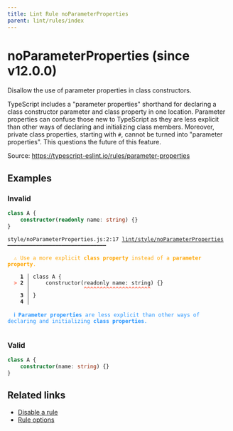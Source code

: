 ```yaml
---
title: Lint Rule noParameterProperties
parent: lint/rules/index
---
```


# noParameterProperties (since v12.0.0)

Disallow the use of parameter properties in class constructors.

TypeScript includes a "parameter properties" shorthand for declaring a class constructor parameter and class property in one location.
Parameter properties can confuse those new to TypeScript as they are less explicit than other ways of declaring and initializing class members.
Moreover, private class properties, starting with `#`, cannot be turned into "parameter properties".
This questions the future of this feature.

Source: https://typescript-eslint.io/rules/parameter-properties

## Examples

### Invalid

```ts
class A {
    constructor(readonly name: string) {}
}
```

<pre class="language-text"><code class="language-text">style/noParameterProperties.js:2:17 <a href="https://docs.rome.tools/lint/rules/noParameterProperties">lint/style/noParameterProperties</a> ━━━━━━━━━━━━━━━━━━━━━━━━━━━━━━━

<strong><span style="color: Orange;">  </span></strong><strong><span style="color: Orange;">⚠</span></strong> <span style="color: Orange;">Use a more explicit </span><span style="color: Orange;"><strong>class property</strong></span><span style="color: Orange;"> instead of a </span><span style="color: Orange;"><strong>parameter property</strong></span><span style="color: Orange;">.</span>
  
    <strong>1 │ </strong>class A {
<strong><span style="color: Tomato;">  </span></strong><strong><span style="color: Tomato;">&gt;</span></strong> <strong>2 │ </strong>    constructor(readonly name: string) {}
   <strong>   │ </strong>                <strong><span style="color: Tomato;">^</span></strong><strong><span style="color: Tomato;">^</span></strong><strong><span style="color: Tomato;">^</span></strong><strong><span style="color: Tomato;">^</span></strong><strong><span style="color: Tomato;">^</span></strong><strong><span style="color: Tomato;">^</span></strong><strong><span style="color: Tomato;">^</span></strong><strong><span style="color: Tomato;">^</span></strong><strong><span style="color: Tomato;">^</span></strong><strong><span style="color: Tomato;">^</span></strong><strong><span style="color: Tomato;">^</span></strong><strong><span style="color: Tomato;">^</span></strong><strong><span style="color: Tomato;">^</span></strong><strong><span style="color: Tomato;">^</span></strong><strong><span style="color: Tomato;">^</span></strong><strong><span style="color: Tomato;">^</span></strong><strong><span style="color: Tomato;">^</span></strong><strong><span style="color: Tomato;">^</span></strong><strong><span style="color: Tomato;">^</span></strong><strong><span style="color: Tomato;">^</span></strong><strong><span style="color: Tomato;">^</span></strong>
    <strong>3 │ </strong>}
    <strong>4 │ </strong>
  
<strong><span style="color: rgb(38, 148, 255);">  </span></strong><strong><span style="color: rgb(38, 148, 255);">ℹ</span></strong> <span style="color: rgb(38, 148, 255);"><strong>Parameter properties</strong></span><span style="color: rgb(38, 148, 255);"> are less explicit than other ways of declaring and initializing </span><span style="color: rgb(38, 148, 255);"><strong>class properties</strong></span><span style="color: rgb(38, 148, 255);">.</span>
  
</code></pre>

### Valid

```ts
class A {
    constructor(name: string) {}
}
```

## Related links

- [Disable a rule](/linter/#disable-a-lint-rule)
- [Rule options](/linter/#rule-options)
